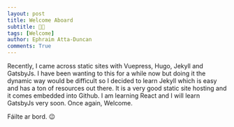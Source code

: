```yaml
---
layout: post
title: Welcome Aboard
subtitle: 🚀🔥
tags: [Welcome]
author: Ephraim Atta-Duncan
comments: True
---
```


Recently, I came across static sites with Vuepress, Hugo, Jekyll and GatsbyJs.
I have been wanting to this for a while now but doing it the dynamic way would be difficult so I decided to learn Jekyll which is easy and has a ton of resources out there. It is a very good static site hosting and it comes embedded into Github. I am learning React and I will learn GatsbyJs very soon. Once again, Welcome.

Fáilte ar bord. 😉
